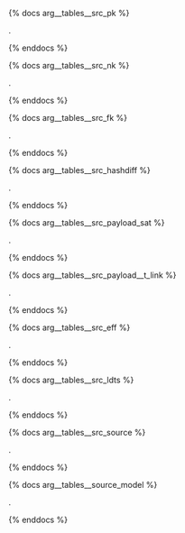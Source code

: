 {% docs arg__tables__src_pk %}

.

{% enddocs %}


{% docs arg__tables__src_nk %}

.

{% enddocs %}


{% docs arg__tables__src_fk %}

.

{% enddocs %}


{% docs arg__tables__src_hashdiff %}

.

{% enddocs %}


{% docs arg__tables__src_payload_sat %}

.

{% enddocs %}


{% docs arg__tables__src_payload__t_link %}

.

{% enddocs %}


{% docs arg__tables__src_eff %}

.

{% enddocs %}


{% docs arg__tables__src_ldts %}

.

{% enddocs %}


{% docs arg__tables__src_source %}

.

{% enddocs %}


{% docs arg__tables__source_model %}

.

{% enddocs %}